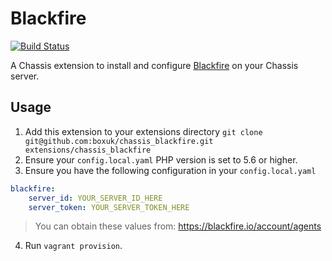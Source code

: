# Blackfire
[![Build Status](https://travis-ci.com/boxuk/chassis_blackfire.svg?token=3rRfYiN6sMupp1z6RpzN&branch=master)](https://travis-ci.com/boxuk/chassis_blackfire)

A Chassis extension to install and configure [Blackfire](https://blackfire.io) on your Chassis server.

## Usage
1. Add this extension to your extensions directory `git clone git@github.com:boxuk/chassis_blackfire.git extensions/chassis_blackfire`
2. Ensure your `config.local.yaml` PHP version is set to 5.6 or higher.
3. Ensure you have the following configuration in your `config.local.yaml`

```yaml
blackfire:
    server_id: YOUR_SERVER_ID_HERE
    server_token: YOUR_SERVER_TOKEN_HERE
```

> You can obtain these values from: https://blackfire.io/account/agents

4. Run `vagrant provision`.
